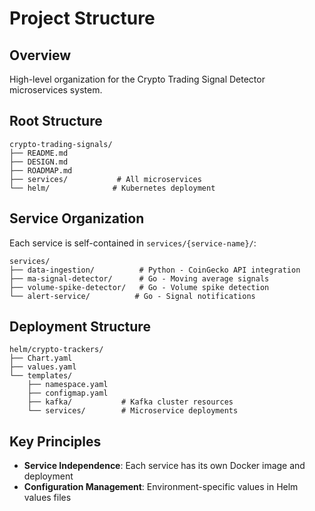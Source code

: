 # Project Structure

## Overview

High-level organization for the Crypto Trading Signal Detector microservices system.

## Root Structure

```
crypto-trading-signals/
├── README.md
├── DESIGN.md
├── ROADMAP.md
├── services/           # All microservices
└── helm/              # Kubernetes deployment
```

## Service Organization

Each service is self-contained in `services/{service-name}/`:

```
services/
├── data-ingestion/          # Python - CoinGecko API integration
├── ma-signal-detector/      # Go - Moving average signals
├── volume-spike-detector/   # Go - Volume spike detection
└── alert-service/          # Go - Signal notifications
```

## Deployment Structure

```
helm/crypto-trackers/
├── Chart.yaml
├── values.yaml
└── templates/
    ├── namespace.yaml
    ├── configmap.yaml
    ├── kafka/           # Kafka cluster resources
    └── services/        # Microservice deployments
```

## Key Principles

- **Service Independence**: Each service has its own Docker image and deployment
- **Configuration Management**: Environment-specific values in Helm values files